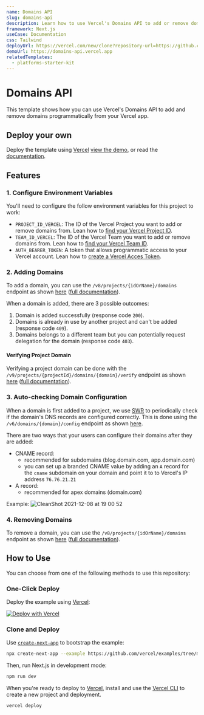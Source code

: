 ```yaml
---
name: Domains API
slug: domains-api
description: Learn how to use Vercel's Domains API to add or remove domains programmatically from your Vercel app.
framework: Next.js
useCase: Documentation
css: Tailwind
deployUrl: https://vercel.com/new/clone?repository-url=https://github.com/vercel/examples/tree/main/solutions/domains-api&project-name=domains-api&repository-name=domains-api&env=AUTH_BEARER_TOKEN,PROJECT_ID_VERCEL,TEAM_ID_VERCEL
demoUrl: https://domains-api.vercel.app
relatedTemplates:
  - platforms-starter-kit
---
```


# Domains API

This template shows how you can use Vercel's Domains API to add and remove domains programmatically from your Vercel app.

## Deploy your own

Deploy the template using [Vercel](https://vercel.com/new/clone?repository-url=https://github.com/vercel/examples/tree/main/solutions/domains-api&project-name=domains-api&repository-name=domains-api&env=AUTH_BEARER_TOKEN,PROJECT_ID_VERCEL,TEAM_ID_VERCEL) [view the demo](https://domains-api.vercel.app/), or read the [documentation](https://vercel.com/docs/rest-api/endpoints/domains).

## Features

### 1. Configure Environment Variables

You'll need to configure the follow environment variables for this project to work:

- `PROJECT_ID_VERCEL`: The ID of the Vercel Project you want to add or remove domains from. Lean how to [find your Vercel Project ID](https://vercel.com/docs/projects/overview#project-id).
- `TEAM_ID_VERCEL`: The ID of the Vercel Team you want to add or remove domains from. Lean how to [find your Vercel Team ID](https://vercel.com/docs/accounts/create-a-team#find-your-team-id).
- `AUTH_BEARER_TOKEN`: A token that allows programmatic access to your Vercel account. Lean how to [create a Vercel Acces Token](https://vercel.com/docs/rest-api#creating-an-access-token).

### 2. Adding Domains

To add a domain, you can use the `/v8/projects/{idOrName}/domains` endpoint as shown [here](./pages/api/add-domain.js) ([full documentation](https://vercel.com/docs/rest-api#endpoints/projects/add-a-domain-to-a-project)).

When a domain is added, there are 3 possible outcomes:

1. Domain is added successfully (response code `200`).
2. Domains is already in use by another project and can't be added (response code `409`).
3. Domains belongs to a different team but you can potentially request delegation for the domain (response code `403`).

#### Verifying Project Domain

Verifying a project domain can be done with the `/v9/projects/{projectId}/domains/{domain}/verify` endpoint as shown [here](./pages/api/verify-domain.js) ([full documentation](https://vercel.com/docs/rest-api#endpoints/projects/verify-project-domain)).

### 3. Auto-checking Domain Configuration

When a domain is first added to a project, we use [SWR](https://swr.vercel.app) to periodically check if the domain's DNS records are configured correctly. This is done using the `/v6/domains/{domain}/config` endpoint as shown [here](./pages/api/check-domain.js).

There are two ways that your users can configure their domains after they are added:

- CNAME record:
  - recommended for subdomains (blog.domain.com, app.domain.com)
  - you can set up a branded CNAME value by adding an `A` record for the `cname` subdomain on your domain and point it to to Vercel's IP address `76.76.21.21`
- A record:
  - recommended for apex domains (domain.com)

Example:
![CleanShot 2021-12-08 at 19 00 52](https://user-images.githubusercontent.com/28986134/145327099-137dc60e-d260-4ba3-b8bb-413e7d70b9b1.png)

### 4. Removing Domains

To remove a domain, you can use the `/v8/projects/{idOrName}/domains` endpoint as shown [here](./pages/api/remove-domain.js) ([full documentation](https://vercel.com/docs/rest-api#endpoints/projects/remove-a-domain-from-a-project)).

## How to Use

You can choose from one of the following methods to use this repository:

### One-Click Deploy

Deploy the example using [Vercel](https://vercel.com?utm_source=github&utm_medium=readme&utm_campaign=platforms-eap):

[![Deploy with Vercel](https://vercel.com/button)](https://vercel.com/new/clone?repository-url=https://github.com/vercel/examples/tree/main/solutions/domains-api&project-name=domains-api&repository-name=domains-api&env=AUTH_BEARER_TOKEN,PROJECT_ID_VERCEL,TEAM_ID_VERCEL)

### Clone and Deploy

Use [`create-next-app`](https://github.com/vercel/next.js/tree/canary/packages/create-next-app) to bootstrap the example:

```bash
npx create-next-app --example https://github.com/vercel/examples/tree/main/solutions/domains-api domains-api
```

Then, run Next.js in development mode:

```bash
npm run dev
```

When you're ready to deploy to [Vercel](https://vercel.com/new?utm_source=github&utm_medium=readme&utm_campaign=platforms-eap), install and use the [Vercel CLI](https://vercel.com/docs/cli) to create a new project and deployment.

```bash
vercel deploy
```

